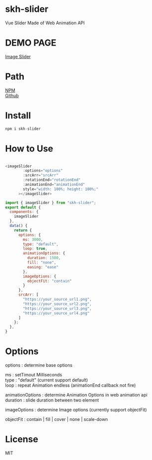 # skh-slider

Vue Slider Made of Web Animation API

# DEMO PAGE

[Image Slider](https://seogki.github.io/skh-slider/)

# Path

[NPM](https://www.npmjs.com/package/skh-slider) <br />
[Github](https://github.com/seogki/skh-slider)<br />

# Install

```js
npm i skh-slider
```

# How to Use

```js

<imageSlider
        :options="options"
        :srcArr="srcArr"
        :rotationEnd="rotationEnd"
        :animationEnd="animationEnd"
        style="width: 100%; height: 100%;"
      ></imageSlider>

import { imageSlider } from "skh-slider";
export default {
  components: {
    imageSlider
  },
  data() {
    return {
      options: {
        ms: 3000,
        type: "default",
        loop: true,
        animationOptions: {
          duration: 1500,
          fill: "none",
          easing: "ease"
        },
        imageOptions: {
          objectFit: "contain"
        }
      },
      srcArr: [
        "https://your_source_url1.png",
        "https://your_source_url2.png",
        "https://your_source_url3.png",
        "https://your_source_url4.png"
      ]
    };
  },
}
```

# Options

options : determine base options

ms : setTimout Milliseconds<br />
type : "default" (current support default)<br />
loop : repeat Animation endless (animationEnd callback not fire)<br />

animationOptions : determine Animation Options in web animation api<br />
duration : slide duration between two element<br />

imageOptions : determine Image options (currently support objectFit)<br />

objectFit : contain | fill | cover | none | scale-down<br />

# License

MIT
